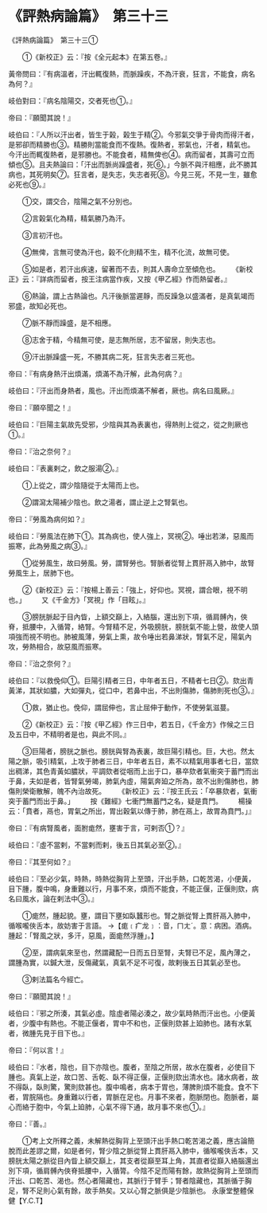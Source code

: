 # 《評熱病論篇》　第三十三




《評熱病論篇》　第三十三①


　　①《新校正》云：『按《全元起本》在第五卷。』


黃帝問曰：『有病溫者，汗出輒復熱，而脈躁疾，不為汗衰，狂言，不能食，病名為何？』


岐伯對曰：『病名陰陽交，交者死也①。』


帝曰：『願聞其說！』


岐伯曰：『人所以汗出者，皆生于榖，榖生于精②。今邪氣交爭于骨肉而得汗者，是邪卻而精勝也③。精勝則當能食而不復熱。復熱者，邪氣也，汗者，精氣也。今汗出而輒復熱者，是邪勝也。不能食者，精無俾也④。病而留者，其壽可立而傾也⑤。且夫熱論曰：「汗出而脈尚躁盛者，死⑥。」今脈不與汗相應，此不勝其病也，其死明矣⑦。狂言者，是失志，失志者死⑧。今見三死，不見一生，雖愈必死也⑨。』


　　①交，謂交合，陰陽之氣不分別也。


　　②言榖氣化為精，精氣勝乃為汗。


　　③言初汗也。


　　④無俾，言無可使為汗也，榖不化則精不生，精不化流，故無可使。


　　⑤如是者，若汗出疾速，留著而不去，則其人壽命立至傾危也。
　　《新校正》云：『詳病而留者，按王注病當作疾，又按《甲乙經》作而熱留者。』


　　⑥熱論，謂上古熱論也。凡汗後脈當遲靜，而反躁急以盛滿者，是真氣竭而邪盛，故知必死也。


　　⑦脈不靜而躁盛，是不相應。


　　⑧志舍于精，今精無可使，是志無所居，志不留居，則失志也。


　　⑨汗出脈躁盛一死，不勝其病二死，狂言失志者三死也。


帝曰：『有病身熱汗出煩滿，煩滿不為汗解，此為何病？』


岐伯曰：『汗出而身熱者，風也。汗出而煩滿不解者，厥也。病名曰風厥。』


帝曰：『願卒聞之！』


岐伯曰：『巨陽主氣故先受邪，少陰與其為表裏也，得熱則上從之，從之則厥也①。』


帝曰：『治之奈何？』


岐伯曰：『表裏剌之，飲之服湯②。』


　　①上從之，謂少陰隨從于太陽而上也。


　　②謂瀉太陽補少陰也。飲之湯者，謂止逆上之腎氣也。


帝曰：『勞風為病何如？』


岐伯曰：『勞風法在肺下①。其為病也，使人強上，冥視②。唾出若涕，惡風而振寒，此為勞風之病③。』


　　①從勞風生，故曰勞風。勞，謂腎勞也。腎脈者從腎上貫肝鬲入肺中，故腎勞風生上，居肺下也。


　　②《新校正》云：『按楊上善云：「強上，好仰也。冥視，謂合眼，視不明也。」
　　又《千金方》「冥視」作「目眩」。』


　　③膀胱脈起于目內眥，上額交巔上，入絡腦，還出別下項，循肩髆內，俠脊，抵腰中，入循膂，絡腎。今腎精不足，外吸膀胱，膀胱氣不能上營，故使人頭項強而視不明也。肺被風薄，勞氣上熏，故令唾出若鼻涕狀，腎氣不足，陽氣內攻，勞熱相合，故惡風而振寒。


帝曰：『治之奈何？』


岐伯曰：『以救俛仰①。巨陽引精者三日，中年者五日，不精者七日②。欬出青黃涕，其狀如膿，大如彈丸，從口中，若鼻中出，不出則傷肺，傷肺則死也③。』


　　①救，猶止也。俛仰，謂屈伸也，言止屈伸于動作，不使勞氣滋蔓。


　　②《新校正》云：『按《甲乙經》作三日中，若五日，《千金方》作候之三日及五日中，不精明者是也，與此不同。』


　　③巨陽者，膀胱之脈也。膀胱與腎為表裏，故巨陽引精也。巨，大也。然太陽之脈，吸引精氣，上攻于肺者三日，中年者五日，素不以精氣用事者七日，當欬出稠涕，其色青黃如膿狀，平調欬者從咽而上出于口，暴卒欬者氣衝突于蓄門而出于鼻，夫如是者，皆腎氣勞竭，肺氣內虛，陽氣奔廹之所為，故不出則傷肺也，肺傷則榮衛散解，魄不內治故死。
　　《新校正》云：『按王氏云：「卒暴欬者，氣衝突于蓄門而出于鼻。」
　　按《難經》七衝門無蓄門之名，疑是賁門。
　　楊操云：「賁者，鬲也，胃氣之所出，胃出穀氣以傳于肺，肺在鬲上，故胃為賁門。」』


帝曰：『有病腎風者，面胕痝然，壅害于言，可剌否①？』


岐伯曰：『虛不當剌，不當剌而剌，後五日其氣必至②。』


帝曰：『其至何如？』


岐伯曰：『至必少氣，時熱，時熱從胸背上至頭，汗出手熱，口乾苦渴，小便黃，目下腫，腹中鳴，身重難以行，月事不來，煩而不能食，不能正偃，正偃則欬，病名曰風水，論在剌法中③。』


　　①痝然，腫起貌。壅，謂目下壅如臥蠶形也。腎之脈從腎上貫肝鬲入肺中，循喉嚨俠舌本，故妨害于言語。
→【痝﹝疒龙﹞：音，ㄇㄤˊ。意：病困。酒病。腫起：「腎風之狀，多汗，惡風，面痝然浮腫」。】


　　②至，謂病氣來至也，然謂藏配一日而五日至腎，夫腎已不足，風內薄之，謂腫為實，以鍼大泄，反傷藏氣，真氣不足不可復，故剌後五日其氣必至也。


　　③剌法篇名今經亡。


帝曰：『願聞其說！』


岐伯曰：『邪之所湊，其氣必虛。陰虛者陽必湊之，故少氣時熱而汗出也。小便黃者，少腹中有熱也。不能正偃者，胃中不和也，正偃則欬甚上廹肺也。諸有水氣者，微腫先見于目下也。』


帝曰：『何以言！』


岐伯曰：『水者，陰也，目下亦陰也。腹者，至陰之所居，故水在腹者，必使目下腫也。真氣上逆，故口苦、舌乾、臥不得正偃，正偃則欬出清水也。諸水病者，故不得臥，臥則驚，驚則欬甚也。腹中鳴者，病本于胃也，薄脾則煩不能食。食不下者，胃脘隔也。身重難以行者，胃脈在足也。月事不來者，胞脈閉也。胞脈者，屬心而絡于胞中，今氣上廹肺，心氣不得下通，故月事不來也①。』


帝曰：『善。』


　　①考上文所釋之義，未解熱從胸背上至頭汗出手熱口乾苦渴之義，應古論簡脫而此差謬之爾，如是者何，腎少陰之脈從腎上貫肝鬲入肺中，循喉嚨俠舌本，又膀胱太陽之脈從目內眥上額交巔上，其支者從巔至耳上角，其直者從巔入絡腦還出別下項，循肩髆內俠脊抵腰中，入循膂。今陰不足而陽有餘，故熱從胸背上至頭而汗出、口乾苦、渴也。然心者陽藏也，其脈行于臂手；腎者陰藏也，其脈循于胸足，腎不足則心氣有餘，故手熱矣。又以心腎之脈俱是少陰脈也。
永康堂整體保健【Y.C.T】
             



